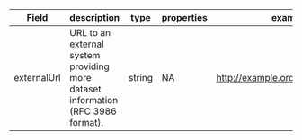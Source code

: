 |Field | description | type | properties | example | enum|
| ---| ---| ---| ---| ---| --- |
| externalUrl | URL to an external system providing more dataset information (RFC 3986 format). | string | NA | http://example.org/wiki/Main_Page | NA|
